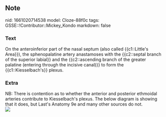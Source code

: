## Note
nid: 1661020714538
model: Cloze-88f0c
tags: GSSE::!Contributor::Mickey_Kondo
markdown: false

### Text
On the anteroinferior part of the nasal septum (also called {{c1::Little's Area}}), the sphenopalatine artery anastamoses with the {{c2::septal branch of the superior labial}} and the {{c2::ascending branch of the greater palatine (entering through the incisive canal)}} to form the {{c1::Kiesselbach's}} plexus.

### Extra
<div>
  NB: There is contention as to whether the anterior and posterior
  ethmoidal arteries contribute to Kiesselbach's plexus. The below
  diagram is showing that it does, but Last's Anatomy 9e and many
  other sources do not.
</div><img src="1_1539320027256.jpg">
